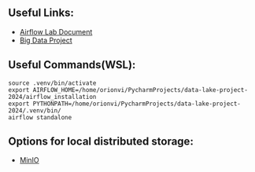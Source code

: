 Useful Links:
-
- [Airflow Lab Document](https://docs.google.com/document/d/1TT9DPc1VNnBIkICwwdtQRbHxTpzWPOUc2e4DddDoEwQ/edit)
- [Big Data Project](https://docs.google.com/document/d/1X6sWnlEw4DDjK8kzjYkLYlx5U8y6rsKkhCkMwJPqzNU/edit#heading=h.7pmicour1pa6)

Useful Commands(WSL):
-
```shell
source .venv/bin/activate
export AIRFLOW_HOME=/home/orionvi/PycharmProjects/data-lake-project-2024/airflow_installation
export PYTHONPATH=/home/orionvi/PycharmProjects/data-lake-project-2024/.venv/bin/
airflow standalone
```

Options for local distributed storage:
-
- [MinIO](https://min.io/docs/minio/linux/developers/python/minio-py.html)